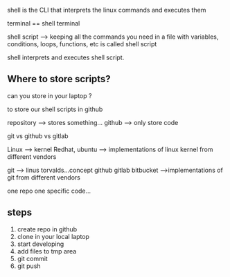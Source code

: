 shell is the CLI that interprets the linux commands and executes them

terminal == shell terminal

shell script --> keeping all the commands you need in a file with variables, conditions, loops, functions, etc is called shell script

shell interprets and executes shell script.

Where to store scripts?
------------------------
can you store in your laptop ?
	
to store our shell scripts in github

repository --> stores something...
github --> only store code

git vs github vs gitlab

Linux --> kernel
Redhat, ubuntu --> implementations of linux kernel from different vendors

git --> linus torvalds...concept
github gitlab bitbucket -->implementations of git from different vendors

one repo one specific code...

steps
-----------
1. create repo in github
2. clone in your local laptop
3. start developing
4. add files to tmp area
5. git commit
6. git push

